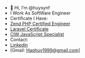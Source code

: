 - 👋 Hi, I’m @huysynf
- I Work As SoftWare Engineer
- Certificate I Have:
- [Zend PHP Certified Engineer](https://www.zend-zce.com/en/yellow-pages/ZEND033233)
- [Laravel Certificate](https://exam.laravelcert.com/is/ha-quang-huy/certified-since/2021-10-25?)
- [CIW JavaScript Specialist](https://cp.certmetrics.com/ciwcerts/en/public/transcript/51e40f39b37e4d49b2e353c3495df89a)
- Contact:
 - [Linkedin](www.linkedin.com/in/huysynf)
 - [Gmail: Haqhuy1999@gmail.com]
